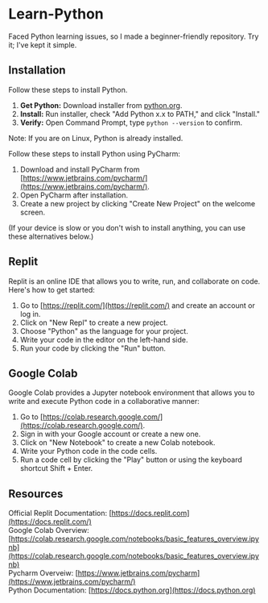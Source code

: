 # Learn-Python
Faced Python learning issues, so I made a beginner-friendly repository. Try it; I've kept it simple.

## Installation
Follow these steps to install Python.
1. **Get Python:** Download installer from [python.org](https://www.python.org/downloads/windows/).
2. **Install:** Run installer, check "Add Python x.x to PATH," and click "Install."
3. **Verify:** Open Command Prompt, type `python --version` to confirm.

Note: If you are on Linux, Python is already installed.


Follow these steps to install Python using PyCharm:

1. Download and install PyCharm from [https://www.jetbrains.com/pycharm/](https://www.jetbrains.com/pycharm/).
2. Open PyCharm after installation.
3. Create a new project by clicking "Create New Project" on the welcome screen.

(If your device is slow or you don't wish to install anything, you can use these alternatives below.)

## Replit

Replit is an online IDE that allows you to write, run, and collaborate on code. Here's how to get started:

1. Go to [https://replit.com/](https://replit.com/) and create an account or log in.
2. Click on "New Repl" to create a new project.
3. Choose "Python" as the language for your project.
4. Write your code in the editor on the left-hand side.
5. Run your code by clicking the "Run" button.

## Google Colab

Google Colab provides a Jupyter notebook environment that allows you to write and execute Python code in a collaborative manner:

1. Go to [https://colab.research.google.com/](https://colab.research.google.com/).
2. Sign in with your Google account or create a new one.
3. Click on "New Notebook" to create a new Colab notebook.
4. Write your Python code in the code cells.
5. Run a code cell by clicking the "Play" button or using the keyboard shortcut Shift + Enter.

 ## Resources

Official Replit Documentation: [https://docs.replit.com](https://docs.replit.com/) <br>
Google Colab Overview: [https://colab.research.google.com/notebooks/basic_features_overview.ipynb](https://colab.research.google.com/notebooks/basic_features_overview.ipynb) <br>
Pycharm Overveiw: [https://www.jetbrains.com/pycharm](https://www.jetbrains.com/pycharm/) <br>
Python Documentation: [https://docs.python.org](https://docs.python.org)


